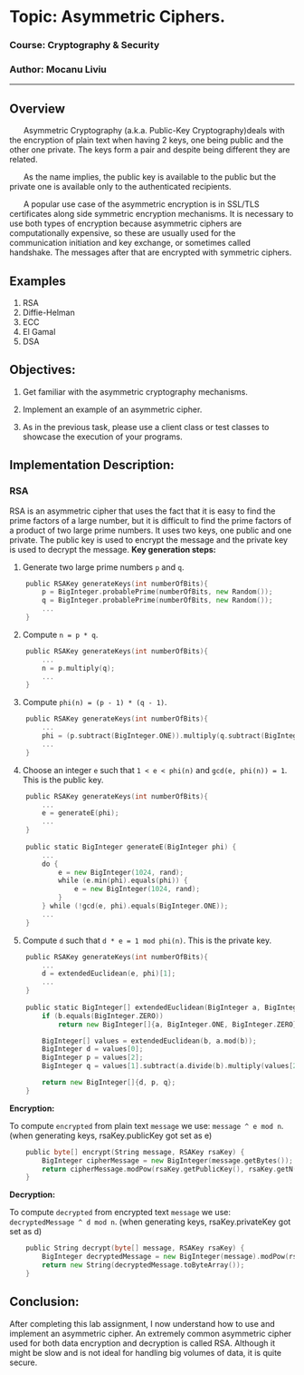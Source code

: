 # Topic: Asymmetric Ciphers.

### Course: Cryptography & Security
### Author: Mocanu Liviu

----

## Overview
&ensp;&ensp;&ensp; Asymmetric Cryptography (a.k.a. Public-Key Cryptography)deals with the encryption of plain text when having 2 keys, one being public and the other one private. The keys form a pair and despite being different they are related.

&ensp;&ensp;&ensp; As the name implies, the public key is available to the public but the private one is available only to the authenticated recipients. 

&ensp;&ensp;&ensp; A popular use case of the asymmetric encryption is in SSL/TLS certificates along side symmetric encryption mechanisms. It is necessary to use both types of encryption because asymmetric ciphers are computationally expensive, so these are usually used for the communication initiation and key exchange, or sometimes called handshake. The messages after that are encrypted with symmetric ciphers.


## Examples
1. RSA
2. Diffie-Helman
3. ECC
4. El Gamal
5. DSA


## Objectives:
1. Get familiar with the asymmetric cryptography mechanisms.

2. Implement an example of an asymmetric cipher.

3. As in the previous task, please use a client class or test classes to showcase the execution of your programs.

   
## Implementation Description:

### RSA

RSA is an asymmetric cipher that uses the fact that it is easy to find the prime factors of a large number, but it is difficult to find the prime factors of a product of two large prime numbers. It uses two keys, one public and one private. The public key is used to encrypt the message and the private key is used to decrypt the message.
**Key generation steps:**
1. Generate two large prime numbers `p` and `q`.
```go
    public RSAKey generateKeys(int numberOfBits){
        p = BigInteger.probablePrime(numberOfBits, new Random());
        q = BigInteger.probablePrime(numberOfBits, new Random());
        ...
    }
```

2. Compute `n = p * q`.
```go
    public RSAKey generateKeys(int numberOfBits){
        ...
        n = p.multiply(q);
        ...
    }
```

3. Compute `phi(n) = (p - 1) * (q - 1)`.
```go
    public RSAKey generateKeys(int numberOfBits){
        ...
        phi = (p.subtract(BigInteger.ONE)).multiply(q.subtract(BigInteger.ONE));
        ...
    }
```

4. Choose an integer `e` such that `1 < e < phi(n)` and `gcd(e, phi(n)) = 1`. This is the public key.
```go
    public RSAKey generateKeys(int numberOfBits){
        ...
        e = generateE(phi);
        ...
    }
    
    public static BigInteger generateE(BigInteger phi) {
        ...
        do {
            e = new BigInteger(1024, rand);
            while (e.min(phi).equals(phi)) {
                e = new BigInteger(1024, rand);
            }
        } while (!gcd(e, phi).equals(BigInteger.ONE));
        ...
    }
```

5. Compute `d` such that `d * e = 1 mod phi(n)`. This is the private key.
```go
    public RSAKey generateKeys(int numberOfBits){
        ...
        d = extendedEuclidean(e, phi)[1];
        ...
    }
    
    public static BigInteger[] extendedEuclidean(BigInteger a, BigInteger b) {
        if (b.equals(BigInteger.ZERO))
            return new BigInteger[]{a, BigInteger.ONE, BigInteger.ZERO};

        BigInteger[] values = extendedEuclidean(b, a.mod(b));
        BigInteger d = values[0];
        BigInteger p = values[2];
        BigInteger q = values[1].subtract(a.divide(b).multiply(values[2]));

        return new BigInteger[]{d, p, q};
    }
```

**Encryption:**

To compute `encrypted` from plain text `message` we use: `message ^ e mod n`. (when generating keys, rsaKey.publicKey got set as e)
```go
    public byte[] encrypt(String message, RSAKey rsaKey) {
        BigInteger cipherMessage = new BigInteger(message.getBytes());
        return cipherMessage.modPow(rsaKey.getPublicKey(), rsaKey.getN()).toByteArray();
    }
```

**Decryption:**

To compute `decrypted` from encrypted text `message` we use: `decryptedMessage ^ d mod n`. (when generating keys, rsaKey.privateKey got set as d)
```go
    public String decrypt(byte[] message, RSAKey rsaKey) {
        BigInteger decryptedMessage = new BigInteger(message).modPow(rsaKey.getPrivateKey(), rsaKey.getN());
        return new String(decryptedMessage.toByteArray());
    }
```

## Conclusion:

After completing this lab assignment, I now understand how to use and implement an asymmetric cipher. An extremely common asymmetric cipher used for both data encryption and decryption is called RSA. Although it might be slow and is not ideal for handling big volumes of data, it is quite secure.